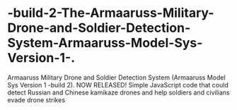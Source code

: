 # -build-2-The-Armaaruss-Military-Drone-and-Soldier-Detection-System-Armaaruss-Model-Sys-Version-1-.
Armaaruss Military Drone and Soldier Detection System (Armaaruss Model Sys Version 1 -build 2). NOW RELEASED! Simple JavaScript code that could detect Russian and Chinese kamikaze drones and help soldiers and civilians evade drone strikes
